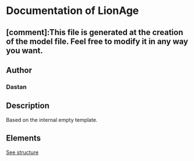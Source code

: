 # Documentation of LionAge

[comment]:This file is generated at the creation of the model file. Feel free to modify it in any way you want. 
---

## Author
### Dastan

## Description

Based on the internal empty template.

## Elements

[See structure](LionAge_structure.md)

